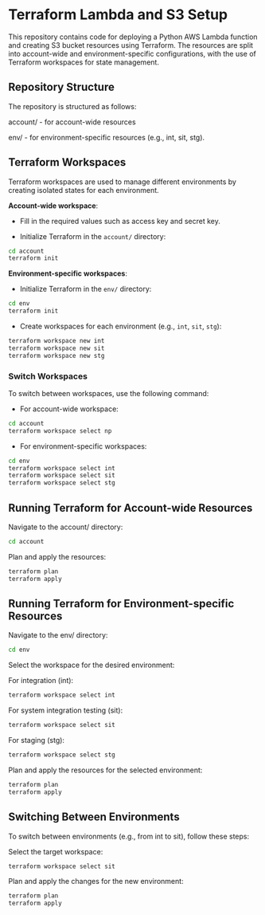 # Terraform Lambda and S3 Setup

This repository contains code for deploying a Python AWS Lambda function and creating S3 bucket resources using Terraform. The resources are split into account-wide and environment-specific configurations, with the use of Terraform workspaces for state management.

## Repository Structure

The repository is structured as follows:

account/ - for account-wide resources

env/ - for environment-specific resources (e.g., int, sit, stg).

## Terraform Workspaces

Terraform workspaces are used to manage different environments by creating isolated states for each environment.

**Account-wide workspace**:

- Fill in the required values such as access key and secret key.

- Initialize Terraform in the `account/` directory:

```bash
cd account
terraform init
```

**Environment-specific workspaces**:

- Initialize Terraform in the `env/` directory:

```bash
cd env
terraform init
```

- Create workspaces for each environment (e.g., `int`, `sit`, `stg`):

```bash
terraform workspace new int
terraform workspace new sit
terraform workspace new stg
```

### Switch Workspaces

To switch between workspaces, use the following command:

- For account-wide workspace:

```bash
cd account
terraform workspace select np
```

- For environment-specific workspaces:

```bash
cd env
terraform workspace select int
terraform workspace select sit
terraform workspace select stg
```

## Running Terraform for Account-wide Resources

Navigate to the account/ directory:

```bash
cd account
```

Plan and apply the resources:

```bash
terraform plan
terraform apply
```

## Running Terraform for Environment-specific Resources

Navigate to the env/ directory:

```bash
cd env
```

Select the workspace for the desired environment:

For integration (int):

```bash
terraform workspace select int
```

For system integration testing (sit):

```bash
terraform workspace select sit
```

For staging (stg):

```bash
terraform workspace select stg
```

Plan and apply the resources for the selected environment:

```bash
terraform plan
terraform apply
```

## Switching Between Environments

To switch between environments (e.g., from int to sit), follow these steps:

Select the target workspace:

```bash
terraform workspace select sit
```

Plan and apply the changes for the new environment:

```bash
terraform plan
terraform apply
```
